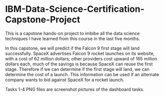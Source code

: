 # IBM-Data-Science-Certification-Capstone-Project
This is a capstone hands-on project to imbibe all the data science techniques I have learned from this course in the last five months.

In this capstone, we will predict if the Falcon 9 first stage will land successfully. SpaceX advertises Falcon 9 rocket launches on its website, with a cost of 62 million dollars; other providers cost upward of 165 million dollars each, much of the savings is because SpaceX can reuse the first stage. Therefore if we can determine if the first stage will land, we can determine the cost of a launch. This information can be used if an alternate company wants to bid against SpaceX for a rocket launch. 

Tasks 1-4 PNG files are screenshot pictures of the dashboard tasks.
